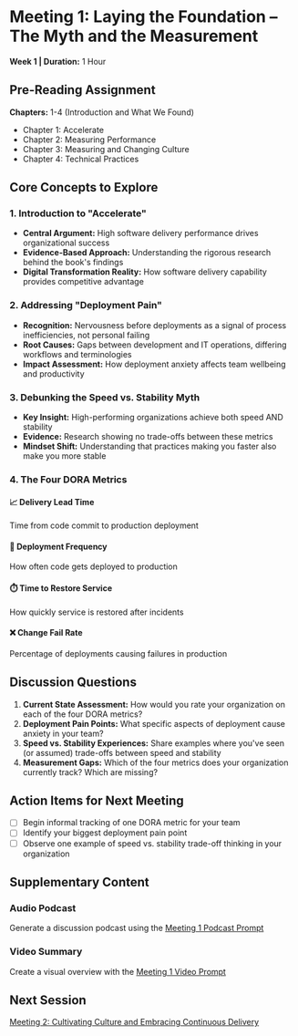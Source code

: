 # Meeting 1: Laying the Foundation – The Myth and the Measurement

**Week 1 | Duration:** 1 Hour

## Pre-Reading Assignment

**Chapters:** 1-4 (Introduction and What We Found)
- Chapter 1: Accelerate
- Chapter 2: Measuring Performance  
- Chapter 3: Measuring and Changing Culture
- Chapter 4: Technical Practices

## Core Concepts to Explore

### 1. Introduction to "Accelerate"
- **Central Argument:** High software delivery performance drives organizational success
- **Evidence-Based Approach:** Understanding the rigorous research behind the book's findings
- **Digital Transformation Reality:** How software delivery capability provides competitive advantage

### 2. Addressing "Deployment Pain"
- **Recognition:** Nervousness before deployments as a signal of process inefficiencies, not personal failing
- **Root Causes:** Gaps between development and IT operations, differing workflows and terminologies
- **Impact Assessment:** How deployment anxiety affects team wellbeing and productivity

### 3. Debunking the Speed vs. Stability Myth
- **Key Insight:** High-performing organizations achieve both speed AND stability
- **Evidence:** Research showing no trade-offs between these metrics
- **Mindset Shift:** Understanding that practices making you faster also make you more stable

### 4. The Four DORA Metrics

#### 📈 Delivery Lead Time
Time from code commit to production deployment

#### 🚀 Deployment Frequency
How often code gets deployed to production

#### ⏱️ Time to Restore Service
How quickly service is restored after incidents

#### ❌ Change Fail Rate
Percentage of deployments causing failures in production

## Discussion Questions

1. **Current State Assessment:** How would you rate your organization on each of the four DORA metrics?
2. **Deployment Pain Points:** What specific aspects of deployment cause anxiety in your team?
3. **Speed vs. Stability Experiences:** Share examples where you've seen (or assumed) trade-offs between speed and stability
4. **Measurement Gaps:** Which of the four metrics does your organization currently track? Which are missing?

## Action Items for Next Meeting

- [ ] Begin informal tracking of one DORA metric for your team
- [ ] Identify your biggest deployment pain point
- [ ] Observe one example of speed vs. stability trade-off thinking in your organization

## Supplementary Content

### Audio Podcast
Generate a discussion podcast using the [Meeting 1 Podcast Prompt](../notebooklm-prompts/meeting-1-podcast-prompt.md)

### Video Summary  
Create a visual overview with the [Meeting 1 Video Prompt](../notebooklm-prompts/meeting-1-video-prompt.md)

## Next Session

[Meeting 2: Cultivating Culture and Embracing Continuous Delivery](meeting-2-guide.md)